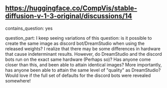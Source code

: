 ## https://huggingface.co/CompVis/stable-diffusion-v-1-3-original/discussions/14

contains_question: yes

question_part: I keep seeing variations of this question: is it possible to create the same image as discord bot/DreamStudio when using the released weights? I realize that there may be some differences in hardware that cause indeterminant results. However, do DreamStudio and the discord bots run on the exact same hardware (Perhaps so)? Has anyone come closer than this, and been able to attain identical images? More importantly, has anyone been able to attain the same level of "quality" as DreamStudio? Would love if the full set of defaults for the discord bots were revealed somewhere!